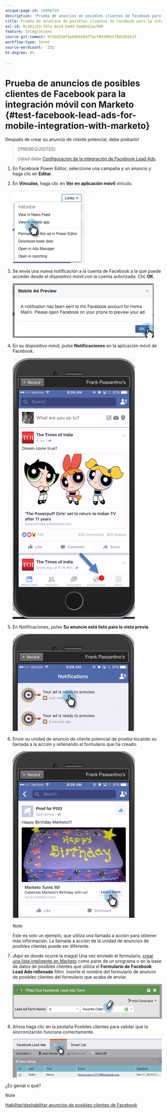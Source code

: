 ```yaml
---
unique-page-id: 10098759
description: 'Prueba de anuncios de posibles clientes de Facebook para la integración móvil con Marketo: Documentos de Marketo: documentación del producto'
title: Prueba de anuncios de posibles clientes de Facebook para la integración móvil con Marketo
exl-id: 0c381c53-f97a-4e1d-b44d-5ee6521ac990
feature: Integrations
source-git-commit: 431bd258f9a68bbb9df7acf043085578d3d91b1f
workflow-type: tm+mt
source-wordcount: '231'
ht-degree: 0%

---
```


# Prueba de anuncios de posibles clientes de Facebook para la integración móvil con Marketo {#test-facebook-lead-ads-for-mobile-integration-with-marketo}

Después de crear su anuncio de cliente potencial, debe probarlo!

>[!PREREQUISITES]
>
>Usted debe [Configuración de la integración de Facebook Lead Ads](/help/marketo/product-docs/demand-generation/facebook/set-up-facebook-lead-ads.md).

1. En Facebook Power Editor, seleccione una campaña y un anuncio y haga clic en **Editar**.

1. En **Vínculos**, haga clic en **Ver en aplicación móvil** vínculo.

   ![](assets/image2016-5-13-15-3a2-3a38.png)

1. Se envía una nueva notificación a la cuenta de Facebook a la que puede acceder desde el dispositivo móvil con la cuenta autorizada. Clic **OK**.

   ![](assets/image2016-3-11-8-3a35-3a7.png)

1. En su dispositivo móvil, pulse **Notificaciones** en la aplicación móvil de Facebook.

   ![](assets/image2016-3-11-8-3a38-3a35.png)

1. En Notificaciones, pulse **Su anuncio está listo para la vista previa**.

   ![](assets/image2016-3-11-8-3a41-3a59.png)

1. Envíe su unidad de anuncio de cliente potencial de prueba tocando su llamada a la acción y rellenando el formulario que ha creado.

   ![](assets/image2016-3-11-8-3a52-3a20.png)

   >[!NOTE]
   >
   >Este es solo un ejemplo, que utiliza una llamada a acción para obtener más información. La llamada a acción de la unidad de anuncios de posibles clientes puede ser diferente.

1. ¡Aquí es donde ocurre la magia! Una vez enviado el formulario, [crear una lista inteligente en Marketo](/help/marketo/product-docs/core-marketo-concepts/smart-lists-and-static-lists/creating-a-smart-list/create-a-smart-list.md) como parte de un programa o en la base de datos de posibles clientes que utiliza el **Formulario de Facebook Lead Ads rellenado** filtro. Inserte el nombre del formulario de anuncio de posibles clientes del formulario que acaba de enviar.

   ![](assets/image2016-3-11-8-3a59-3a34.png)

1. Ahora haga clic en la pestaña Posibles clientes para validar que la sincronización funciona correctamente.

   ![](assets/image2016-3-11-15-3a27-3a54.png)

¿Es genial o qué?

>[!NOTE]
>
>[Habilitar/deshabilitar anuncios de posibles clientes de Facebook](/help/marketo/product-docs/demand-generation/facebook/set-up-facebook-lead-ads.md)
